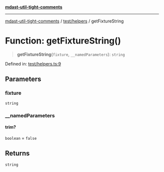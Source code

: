 [**mdast-util-tight-comments**](../../../README.md)

***

[mdast-util-tight-comments](../../../README.md) / [test/helpers](../README.md) / getFixtureString

# Function: getFixtureString()

> **getFixtureString**(`fixture`, `__namedParameters`): `string`

Defined in: [test/helpers.ts:9](https://github.com/Xunnamius/unified-utils/blob/e493e80ba80032e8a36bd4d2522a8e8f5edc5479/packages/mdast-util-tight-comments/test/helpers.ts#L9)

## Parameters

### fixture

`string`

### \_\_namedParameters

#### trim?

`boolean` = `false`

## Returns

`string`
